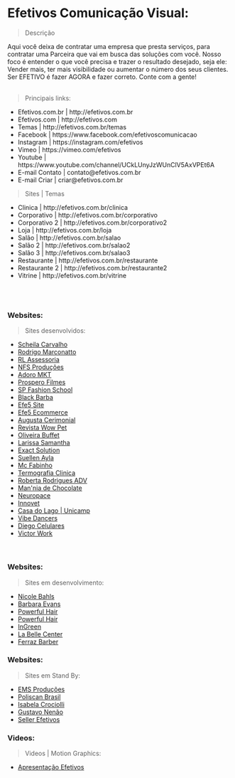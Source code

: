 # Efetivos Comunicação Visual:

> Descrição

<p>
Aqui você deixa de contratar uma empresa que presta serviços, para contratar uma Parceira que vai em busca das soluções com você. Nosso foco é entender o que você precisa e trazer o resultado desejado, seja ele: Vender mais, ter mais visibilidade ou aumentar o número dos seus clientes.
Ser EFETIVO é fazer AGORA e fazer correto.
Conte com a gente!<br><br></p>

> Principais links:
<ul>
    <li>Efetivos.com.br | http://efetivos.com.br</li>
    <li>Efetivos.com | http://efetivos.com</li>
    <li>Temas | http://efetivos.com.br/temas</li>
    <li>Facebook | https://www.facebook.com/efetivoscomunicacao</li>
    <li>Instagram | https://instagram.com/efetivos</li>
    <li>Vimeo | https://vimeo.com/efetivos</li>
    <li>Youtube | https://www.youtube.com/channel/UCkLUnyJzWUnClV5AxVPEt6A</li>
    <li>E-mail Contato | contato@efetivos.com.br</li>
    <li>E-mail Criar | criar@efetivos.com.br</li>    
</ul>

> Sites | Temas
<ul>
    <li>Clinica | http://efetivos.com.br/clinica</li>
    <li>Corporativo | http://efetivos.com.br/corporativo</li>
    <li>Corporativo 2 | http://efetivos.com.br/corporativo2</li>
    <li>Loja | http://efetivos.com.br/loja</li>
    <li>Salão | http://efetivos.com.br/salao</li>
    <li>Salão 2 | http://efetivos.com.br/salao2</li>
    <li>Salão 3 | http://efetivos.com.br/salao3</li>
    <li>Restaurante | http://efetivos.com.br/restaurante</li>
    <li>Restaurante 2 | http://efetivos.com.br/restaurante2</li>
    <li>Vitrine | http://efetivos.com.br/vitrine</li>
</ul>
<br><br>

### Websites:
> Sites desenvolvidos:
<ul>
    <li><a href="http://scheilacarvalho.com.br/">Scheila Carvalho</a></li>
    <li><a href="http://rodrigomarconatto.com" target="_blank">Rodrigo Marconatto</a></li>
    <li><a href="http://rlassessoria.com">RL Assessoria</a></li>    
    <li><a href="http://nfs.art.br/">NFS Produções</a></li>
    <li><a href="http://adoromkt.com.br/">Adoro MKT</a></li>
    <li><a href="http://prospero.tv.br">Prospero Filmes</a></li>    
    <li><a href="http://spfashionschool.com">SP Fashion School</a></li>
    <li><a href="http://barbeariablackbarba.com">Black Barba</a></li>
    <li><a href="http://efe5.site/">Efe5 Site</a></li>    
    <li><a href="https://efe5-clothing.lojaintegrada.com.br/">Efe5 Ecommerce</a></li>
    <li><a href="http://augustacerimonial.com.br">Augusta Cerimonial</a></li>
    <li><a href="http://revistawowpet.com.br">Revista Wow Pet</a></li>
    <li><a href="http://buffetoliveira.com.br">Oliveira Buffet</a></li>
    <li><a href="http://laasamantha.com">Larissa Samantha </a></li>
    <li><a href="http://exactsolution.com.br">Exact Solution </a></li>
    <li><a href="http://suellenayla.com.br">Suellen Ayla </a></li>
    <li><a href="http://mcfabinho.com.br">Mc Fabinho </a></li>
    <li><a href="http://termografiaclinica.com.br">Termografia Clinica </a></li>
    <li><a href="http://robertarodriguesadvocacia.com.br">Roberta Rodrigues ADV</a></li>
    <li><a href="http://manniadechocolate.com">Man'nia de Chocolate </a></li>
    <li><a href="http://neuropace.com.br">Neuropace</a></li>
    <li><a href="http://innovet.com.br">Innovet</a></li>
    <li><a href="http://www.casadolago.preac.unicamp.br/">Casa do Lago | Unicamp</a></li>
    <li><a href="http://vibedancers.com.br">Vibe Dancers </a></li>
    <li><a href="http://diegocelulares.com.br">Diego Celulares </a></li>
    <li><a href="victorwork">Victor Work</a></li>
<br><br>
</ul>

### Websites:
> Sites em desenvolvimento:
<ul>
    <li><a href="http://nicolebahls.com.br/">Nicole Bahls</a></li>
    <li><a href="http://barbaraevansoficial.com.br/">Barbara Evans</a></li>
    <li><a href="http://powerfulhair.com.br/">Powerful Hair</a></li>
    <li><a href="http://www.imnutrologia.com.br">Powerful Hair</a></li>
    <li><a href="http://ingreen.com.br/">InGreen</a></li>  
    <li><a href="http://labelle.center/">La Belle Center</a></li>  
    <li><a href="http://ferrazbarber.com/">Ferraz Barber</a></li>  
</ul>

### Websites:
> Sites em Stand By:
<ul>
    <li><a href="http://emsproducoes.com.br">EMS Produções</a></li>
    <li><a href="http://poliscanbrasil.com.br">Poliscan Brasil</a></li>
    <li><a href="http://isabelacrociolli.com/">Isabela Crociolli</a></li>
    <li><a href="https://www.gustavonenao.com/">Gustavo Nenão</a></li>
    <li><a href="seller">Seller Efetivos</a></li>
</ul>

### Videos:
> Videos | Motion Graphics:
<ul>
    <li><a href="https://vimeo.com/205371055">Apresentação Efetivos</a></li>
<br><br>
</ul>
